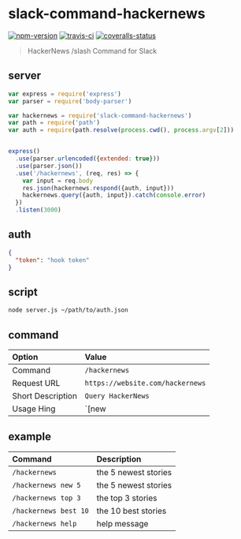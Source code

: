 

# slack-command-hackernews

[![npm-version]][npm] [![travis-ci]][travis] [![coveralls-status]][coveralls]

> HackerNews /slash Command for Slack

## server

```js
var express = require('express')
var parser = require('body-parser')

var hackernews = require('slack-command-hackernews')
var path = require('path')
var auth = require(path.resolve(process.cwd(), process.argv[2]))


express()
  .use(parser.urlencoded({extended: true}))
  .use(parser.json())
  .use('/hackernews', (req, res) => {
    var input = req.body
    res.json(hackernews.respond({auth, input}))
    hackernews.query({auth, input}).catch(console.error)
  })
  .listen(3000)
```

## auth

```json
{
  "token": "hook token"
}
```

## script

```bash
node server.js ~/path/to/auth.json
```

## command

Option                | Value
:--                   | :--
Command               | `/hackernews`
Request URL           | `https://website.com/hackernews`
Short Description     | `Query HackerNews`
Usage Hing            | `[new|top|best] [count]`

## example

Command               | Description
:--                   | :--
`/hackernews`         | the 5 newest stories
`/hackernews new 5`   | the 5 newest stories
`/hackernews top 3`   | the top 3 stories
`/hackernews best 10` | the 10 best stories
`/hackernews help`    | help message


  [npm-version]: https://img.shields.io/npm/v/slack-command-hackernews.svg?style=flat-square (NPM Package Version)
  [travis-ci]: https://img.shields.io/travis/simov/slack-command-hackernews/master.svg?style=flat-square (Build Status - Travis CI)
  [coveralls-status]: https://img.shields.io/coveralls/simov/slack-command-hackernews.svg?style=flat-square (Test Coverage - Coveralls)

  [npm]: https://www.npmjs.com/package/slack-command-hackernews
  [travis]: https://travis-ci.org/simov/slack-command-hackernews
  [coveralls]: https://coveralls.io/github/simov/slack-command-hackernews
